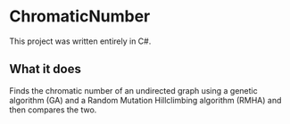 # ChromaticNumber

This project was written entirely in C#.

## What it does

Finds the chromatic number of an undirected graph using a genetic algorithm (GA) and a Random Mutation Hillclimbing algorithm (RMHA) and then compares the two.
